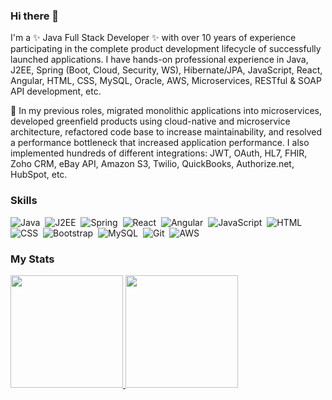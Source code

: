 ### Hi there 👋

I'm a ✨ Java Full Stack Developer ✨ with over 10 years of experience participating in the complete product development lifecycle of successfully launched applications. I have hands-on professional experience in Java, J2EE, Spring (Boot, Cloud, Security, WS), Hibernate/JPA, JavaScript, React, Angular, HTML, CSS, MySQL, Oracle, AWS, Microservices, RESTful & SOAP API development, etc.

🔭 In my previous roles, migrated monolithic applications into microservices, developed greenfield products using cloud-native and microservice architecture, refactored code base to increase maintainability, and resolved a performance bottleneck that increased application performance. I also implemented hundreds of different integrations: JWT, OAuth, HL7, FHIR, Zoho CRM, eBay API, Amazon S3, Twilio, QuickBooks, Authorize.net, HubSpot, etc.

### Skills

![Java](https://img.shields.io/badge/-Java-05122A?style=flat&logo=Java)&nbsp;
![J2EE](https://img.shields.io/badge/-J2EE-05122A?style=flat&logo=J2EE)&nbsp;
![Spring](https://img.shields.io/badge/-Spring-05122A?style=flat&logo=Spring)&nbsp;
![React](https://img.shields.io/badge/-React-05122A?style=flat&logo=react)&nbsp;
![Angular](https://img.shields.io/badge/-Angular-05122A?style=flat&logo=Angular)&nbsp;
![JavaScript](https://img.shields.io/badge/-JavaScript-05122A?style=flat&logo=javascript)&nbsp;
![HTML](https://img.shields.io/badge/-HTML-05122A?style=flat&logo=HTML5)&nbsp;
![CSS](https://img.shields.io/badge/-CSS-05122A?style=flat&logo=CSS3&logoColor=1572B6)&nbsp;
![Bootstrap](https://img.shields.io/badge/-Bootstrap-05122A?style=flat&logo=bootstrap&logoColor=563D7C)&nbsp;
![MySQL](https://img.shields.io/badge/-MySQL-05122A?style=flat&logo=MySQL&logoColor=1572B6)&nbsp;
![Git](https://img.shields.io/badge/-Git-05122A?style=flat&logo=git)&nbsp;
![AWS](https://img.shields.io/badge/-AWS-05122A?style=flat&logo=AWS)

### My Stats

<p>
<a href="https://github.com/jsh-allen">
  <img height="180em" src="https://github-readme-stats-eight-theta.vercel.app/api?username=smiledev1230&show_icons=true&theme=algolia&include_all_commits=true&count_private=true"/>
  <img height="180em" src="https://github-readme-stats-eight-theta.vercel.app/api/top-langs/?username=jsh-allen&layout=compact&langs_count=8&theme=algolia"/>
</a>
</p>
